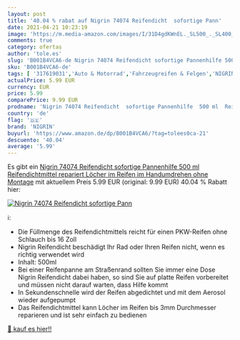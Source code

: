 ```yaml
---
layout: post
title: '40.04 % rabat auf Nigrin 74074 Reifendicht  sofortige Pann'
date: 2021-04-21 10:23:19
image: 'https://m.media-amazon.com/images/I/31D4gdKWnEL._SL500_._SL400_.jpg'
comments: true
category: ofertas
author: 'tole.es'
slug: 'B001B4VCA6-de Nigrin 74074 Reifendicht sofortige Pannenhilfe 500 ml...'
sku: 'B001B4VCA6-de'
tags: [ '317619031','Auto & Motorrad','Fahrzeugreifen & Felgen','NIGRIN','Produkte','Reifendichtmittel','Zubehör für Reifen & Felgen','nigrin', ]
actualPrice: 5.99 EUR
currency: EUR
price: 5.99
comparePrice: 9.99 EUR
prodname: 'Nigrin 74074 Reifendicht  sofortige Pannenhilfe  500 ml  Reifendichtmittel repariert Löcher im Reifen im Handumdrehen ohne Montage'
country: 'de'
flag: '🇩🇪'
brand: 'NIGRIN'
buyurl: 'https://www.amazon.de/dp/B001B4VCA6/?tag=tolees0ca-21'
descuento: '40.04'
average: '5.99'
---
```


Es gibt ein [Nigrin 74074 Reifendicht  sofortige Pannenhilfe  500 ml  Reifendichtmittel repariert Löcher im Reifen im Handumdrehen ohne Montage](https://www.amazon.de/dp/B001B4VCA6/?tag=tolees0ca-21) mit aktuellem Preis 5.99 EUR (original: 9.99 EUR) 40.04 % Rabatt hier:

[![Nigrin 74074 Reifendicht  sofortige Pann](https://m.media-amazon.com/images/I/31D4gdKWnEL._SL500_._SL400_.jpg)](https://www.amazon.de/dp/B001B4VCA6/?tag=tolees0ca-21)

ℹ️:

- Die Füllmenge des Reifendichtmittels reicht für einen PKW-Reifen ohne Schlauch bis 16 Zoll
- Nigrin Reifendicht beschädigt Ihr Rad oder Ihren Reifen nicht, wenn es richtig verwendet wird
- Inhalt: 500ml
- Bei einer Reifenpanne am Straßenrand sollten Sie immer eine Dose Nigrin Reifendicht dabei haben, so sind Sie auf platte Reifen vorbereitet und müssen nicht darauf warten, dass Hilfe kommt
- In Sekundenschnelle wird der Reifen abgedichtet und mit dem Aerosol wieder aufgepumpt
- Das Reifendichtmittel kann Löcher im Reifen bis 3mm Durchmesser reparieren und ist sehr einfach zu bedienen

[🛒 kauf es hier!!](https://www.amazon.de/dp/B001B4VCA6/?tag=tolees0ca-21)
